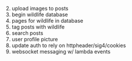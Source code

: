 
2. upload images to posts
3. begin wildlife database
4. pages for wildlife in database
5. tag posts with wildlife
6. search posts
7. user profile picture
8. update auth to rely on httpheader/sig4/cookies
9. websocket messaging w/ lambda events
